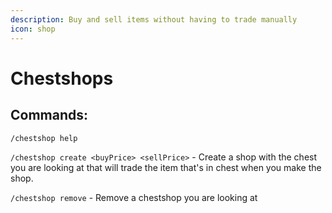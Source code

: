 ```yaml
---
description: Buy and sell items without having to trade manually
icon: shop
---
```


# Chestshops

## Commands:&#x20;

`/chestshop help`

`/chestshop create <buyPrice> <sellPrice>` - Create a shop with the chest you are looking at that will trade the item that's in chest when you make the shop.&#x20;

`/chestshop remove` - Remove a chestshop you are looking at
